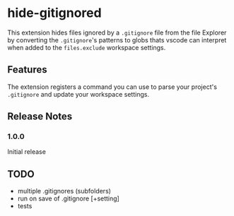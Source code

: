 # hide-gitignored

This extension hides files ignored by a `.gitignore` file from the file Explorer by converting
the `.gitignore`'s patterns to globs thats vscode can interpret when added to the `files.exclude` 
workspace settings.

## Features

The extension registers a command you can use to parse your project's `.gitignore` and update your
workspace settings.

## Release Notes

### 1.0.0

Initial release

## TODO
* multiple .gitignores (subfolders)
* run on save of .gitignore [+setting]
* tests
